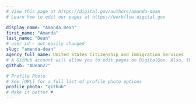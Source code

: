 ```yaml
---
# View this page at https://digital.gov/authors/amanda-dean
# Learn how to edit our pages at https://workflow.digital.gov

display_name: "Amanda Dean"
first_name: "Amanda"
last_name: "Dean"
# user id — not easily changed
slug: "amanda-dean"
agency_full_name: United States Citizenship and Immigration Services
# A GitHub account will allow you to edit pages on DigitalGov. Also, the image used in your GitHub account can be used to populate your digital.gov profile photo. Learn more about getting a Github account at [URL]
github: "ADean27"

# Profile Photo
# See [URL] for a full list of profile photo options
profile_photo: "github"
# Make it better ♥
---
```


